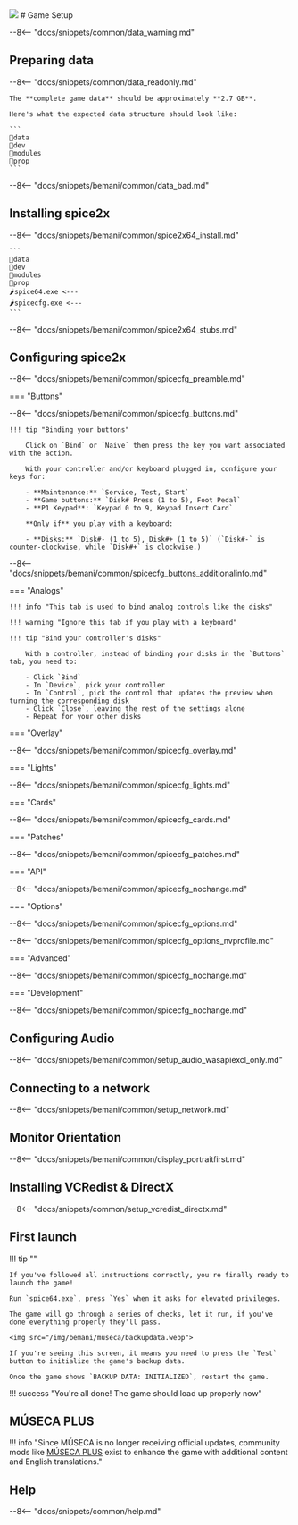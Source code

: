 <img class="header-logo" src="/img/bemani/museca/logo.webp">
# Game Setup

--8<-- "docs/snippets/common/data_warning.md"

## Preparing data

--8<-- "docs/snippets/common/data_readonly.md"

	The **complete game data** should be approximately **2.7 GB**.
	
	Here's what the expected data structure should look like: 

	```
	📂data
	📂dev
	📂modules
	📂prop
	```

--8<-- "docs/snippets/bemani/common/data_bad.md"

## Installing spice2x

--8<-- "docs/snippets/bemani/common/spice2x64_install.md"

	```
	📂data
	📂dev
	📂modules
	📂prop
	🌶️spice64.exe <---
	🌶️spicecfg.exe <---
	```

--8<-- "docs/snippets/bemani/common/spice2x64_stubs.md"

## Configuring spice2x

--8<-- "docs/snippets/bemani/common/spicecfg_preamble.md"

=== "Buttons"

--8<-- "docs/snippets/bemani/common/spicecfg_buttons.md"

    !!! tip "Binding your buttons" 

        Click on `Bind` or `Naive` then press the key you want associated with the action.

        With your controller and/or keyboard plugged in, configure your keys for:  

        - **Maintenance:** `Service, Test, Start`
        - **Game buttons:** `Disk# Press (1 to 5), Foot Pedal`
        - **P1 Keypad**: `Keypad 0 to 9, Keypad Insert Card` 

        **Only if** you play with a keyboard:

        - **Disks:** `Disk#- (1 to 5), Disk#+ (1 to 5)` (`Disk#-` is counter-clockwise, while `Disk#+` is clockwise.)
  
--8<-- "docs/snippets/bemani/common/spicecfg_buttons_additionalinfo.md"
  
=== "Analogs"

	!!! info "This tab is used to bind analog controls like the disks"

	!!! warning "Ignore this tab if you play with a keyboard"

	!!! tip "Bind your controller's disks"

		With a controller, instead of binding your disks in the `Buttons` tab, you need to:

		- Click `Bind`
		- In `Device`, pick your controller
		- In `Control`, pick the control that updates the preview when turning the corresponding disk
		- Click `Close`, leaving the rest of the settings alone
		- Repeat for your other disks

=== "Overlay"

--8<-- "docs/snippets/bemani/common/spicecfg_overlay.md"

=== "Lights"

--8<-- "docs/snippets/bemani/common/spicecfg_lights.md"

=== "Cards"

--8<-- "docs/snippets/bemani/common/spicecfg_cards.md"

=== "Patches"

--8<-- "docs/snippets/bemani/common/spicecfg_patches.md"

=== "API"

--8<-- "docs/snippets/bemani/common/spicecfg_nochange.md"

=== "Options"

--8<-- "docs/snippets/bemani/common/spicecfg_options.md"

--8<-- "docs/snippets/bemani/common/spicecfg_options_nvprofile.md"

=== "Advanced"

--8<-- "docs/snippets/bemani/common/spicecfg_nochange.md"

=== "Development"

--8<-- "docs/snippets/bemani/common/spicecfg_nochange.md"

## Configuring Audio

--8<-- "docs/snippets/bemani/common/setup_audio_wasapiexcl_only.md"

## Connecting to a network

--8<-- "docs/snippets/bemani/common/setup_network.md"

## Monitor Orientation

--8<-- "docs/snippets/bemani/common/display_portraitfirst.md"

## Installing VCRedist & DirectX

--8<-- "docs/snippets/common/setup_vcredist_directx.md"

## First launch

!!! tip ""

	If you've followed all instructions correctly, you're finally ready to launch the game!

	Run `spice64.exe`, press `Yes` when it asks for elevated privileges.

	The game will go through a series of checks, let it run, if you've done everything properly they'll pass.

	<img src="/img/bemani/museca/backupdata.webp">

	If you're seeing this screen, it means you need to press the `Test` button to initialize the game's backup data.

	Once the game shows `BACKUP DATA: INITIALIZED`, restart the game.

!!! success "You're all done! The game should load up properly now"

## MÚSECA PLUS

!!! info "Since MÚSECA is no longer receiving official updates, community mods like [MÚSECA PLUS](https://museca.plus/) exist to enhance the game with additional content and English translations."

## Help

--8<-- "docs/snippets/common/help.md"